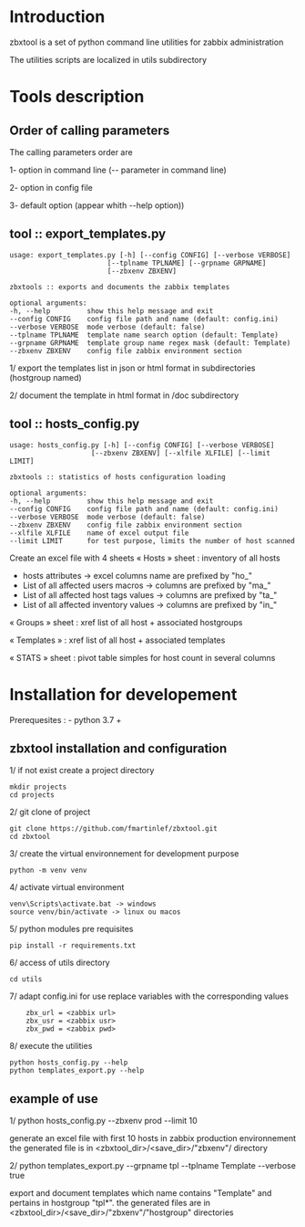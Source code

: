 # Introduction
zbxtool is a set of python command line utilities for zabbix administration

The utilities scripts are localized in utils subdirectory

# Tools description 
## Order of calling parameters
The calling parameters order are

1- option in command line (-- parameter in command line) 

2- option in config file

3- default option (appear whith --help option))


## tool :: export_templates.py
    usage: export_templates.py [-h] [--config CONFIG] [--verbose VERBOSE]
                            [--tplname TPLNAME] [--grpname GRPNAME]
                            [--zbxenv ZBXENV]

    zbxtools :: exports and documents the zabbix templates

    optional arguments:
    -h, --help         show this help message and exit
    --config CONFIG    config file path and name (default: config.ini)
    --verbose VERBOSE  mode verbose (default: false)
    --tplname TPLNAME  template name search option (default: Template)
    --grpname GRPNAME  template group name regex mask (default: Template)
    --zbxenv ZBXENV    config file zabbix environment section

1/ export the templates list in json or html format in subdirectories (hostgroup named) 

2/ document the template in html format in /doc subdirectory
 

## tool :: hosts_config.py
    usage: hosts_config.py [-h] [--config CONFIG] [--verbose VERBOSE]
                        [--zbxenv ZBXENV] [--xlfile XLFILE] [--limit LIMIT]

    zbxtools :: statistics of hosts configuration loading

    optional arguments:
    -h, --help         show this help message and exit
    --config CONFIG    config file path and name (default: config.ini)
    --verbose VERBOSE  mode verbose (default: false)
    --zbxenv ZBXENV    config file zabbix environment section
    --xlfile XLFILE    name of excel output file
    --limit LIMIT      for test purpose, limits the number of host scanned

Create an excel file with 4 sheets
« Hosts » sheet : inventory of all hosts 
- hosts attributes -> excel columns name are prefixed by "ho_"
- List of all affected users macros -> columns are prefixed by "ma_" 
- List of all affected host tags values  -> columns are prefixed by "ta_"
- List of all affected inventory values -> columns are prefixed by "in_"

« Groups » sheet : xref list of all host + associated hostgroups 

« Templates » : xref list of all host + associated templates 

« STATS » sheet : pivot table simples for host count in several columns 

# Installation for developement
Prerequesites : - python 3.7 +


## zbxtool installation and configuration
1/ if not exist create a project directory 
    
    mkdir projects
    cd projects

2/ git clone of project

    git clone https://github.com/fmartinlef/zbxtool.git
    cd zbxtool

3/ create the virtual environnement for development purpose

    python -m venv venv

4/ activate virtual environment

    venv\Scripts\activate.bat -> windows
    source venv/bin/activate -> linux ou macos

5/ python modules pre requisites

    pip install -r requirements.txt

6/ access of utils directory

    cd utils

7/ adapt config.ini for use
    replace variables with the corresponding values
    
        zbx_url = <zabbix url>
        zbx_usr = <zabbix usr>
        zbx_pwd = <zabbix pwd>

8/ execute the utilities

    python hosts_config.py --help
    python templates_export.py --help

## example of use
1/ python hosts_config.py --zbxenv prod --limit 10

generate an excel file with first 10 hosts in zabbix production environnement
the generated file is in <zbxtool_dir>/<save_dir>/"zbxenv"/ directory

2/ python templates_export.py --grpname tpl --tplname Template --verbose true

export and document templates which name contains "Template" and pertains in hostgroup "tpl*".
the generated files are in <zbxtool_dir>/<save_dir>/"zbxenv"/"hostgroup" directories